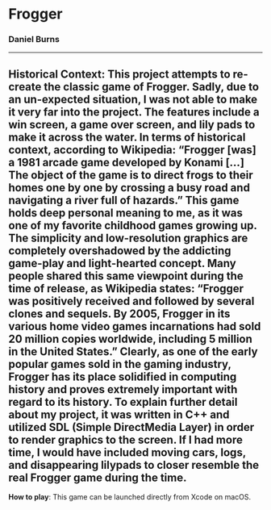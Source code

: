 # Frogger
### Daniel Burns
---
**Historical Context**: This project attempts to re-create the classic game of Frogger. Sadly, due to an un-expected situation, I was not able to make it very far into the project. The features include a win screen, a game over screen, and lily pads to make it across the water. In terms of historical context, according to Wikipedia: “Frogger [was] a 1981 arcade game developed by Konami […] The object of the game is to direct frogs to their homes one by one by crossing a busy road and navigating a river full of hazards.” This game holds deep personal meaning to me, as it was one of my favorite childhood games growing up. The simplicity and low-resolution graphics are completely overshadowed by the addicting game-play and light-hearted concept. Many people shared this same viewpoint during the time of release, as Wikipedia states: “Frogger was positively received and followed by several clones and sequels. By 2005, Frogger in its various home video games incarnations had sold 20 million copies worldwide, including 5 million in the United States.” Clearly, as one of the early popular games sold in the gaming industry, Frogger has its place solidified in computing history and proves extremely important with regard to its history. To explain further detail about my project, it was written in C++ and utilized SDL (Simple DirectMedia Layer) in order to render graphics to the screen. If I had more time, I would have included moving cars, logs, and disappearing lilypads to closer resemble the real Frogger game during the time.
---
**How to play**: This game can be launched directly from Xcode on macOS.
